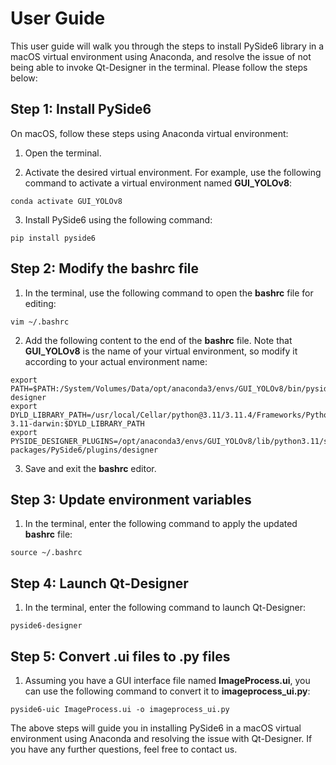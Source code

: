 # User Guide

This user guide will walk you through the steps to install PySide6 library in a macOS virtual environment using Anaconda, and resolve the issue of not being able to invoke Qt-Designer in the terminal. Please follow the steps below:

## Step 1: Install PySide6

On macOS, follow these steps using Anaconda virtual environment:

1. Open the terminal.

2. Activate the desired virtual environment. For example, use the following command to activate a virtual environment named **GUI_YOLOv8**:

```shell
conda activate GUI_YOLOv8
```

3. Install PySide6 using the following command:

```shell
pip install pyside6
```

## Step 2: Modify the bashrc file

1. In the terminal, use the following command to open the **bashrc** file for editing:

```shell
vim ~/.bashrc
```

2. Add the following content to the end of the **bashrc** file. Note that **GUI_YOLOv8** is the name of your virtual environment, so modify it according to your actual environment name:

```shell
export PATH=$PATH:/System/Volumes/Data/opt/anaconda3/envs/GUI_YOLOv8/bin/pyside6-designer
export DYLD_LIBRARY_PATH=/usr/local/Cellar/python@3.11/3.11.4/Frameworks/Python.framework/Versions/3.11/lib/python3.11/config-3.11-darwin:$DYLD_LIBRARY_PATH
export PYSIDE_DESIGNER_PLUGINS=/opt/anaconda3/envs/GUI_YOLOv8/lib/python3.11/site-packages/PySide6/plugins/designer
```

3. Save and exit the **bashrc** editor.

## Step 3: Update environment variables

1. In the terminal, enter the following command to apply the updated **bashrc** file:

```shell
source ~/.bashrc
```

## Step 4: Launch Qt-Designer

1. In the terminal, enter the following command to launch Qt-Designer:

```shell
pyside6-designer
```

## Step 5: Convert .ui files to .py files

1. Assuming you have a GUI interface file named **ImageProcess.ui**, you can use the following command to convert it to **imageprocess_ui.py**:

```shell
pyside6-uic ImageProcess.ui -o imageprocess_ui.py
```

The above steps will guide you in installing PySide6 in a macOS virtual environment using Anaconda and resolving the issue with Qt-Designer. If you have any further questions, feel free to contact us.